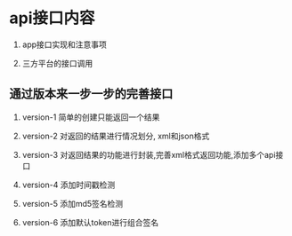 # api接口内容

1. app接口实现和注意事项

2. 三方平台的接口调用

## 通过版本来一步一步的完善接口

1. version-1 简单的创建只能返回一个结果

2. version-2 对返回的结果进行情况划分, xml和json格式

3. version-3 对返回结果的功能进行封装,完善xml格式返回功能,添加多个api接口

4. version-4 添加时间戳检测

5. version-5 添加md5签名检测

6. version-6 添加默认token进行组合签名